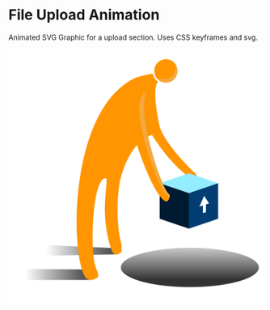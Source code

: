 # File Upload Animation
Animated SVG Graphic for a upload section. Uses CSS keyframes and svg.

![Upload graphic](https://github.com/rockgobo/Upload-Animation/blob/master/Upload_package.svg "Upload graphic")